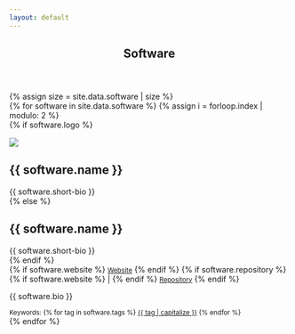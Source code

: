 ```yaml
---
layout: default
---
```


<!-- Main -->
<article id="main">
<header class="major container" markdown="1">

# Software

</header>

<section class="wrapper card style4 container">
{% assign size = site.data.software | size %}
<div class="item-row row">
{% for software in site.data.software %}
{% assign i = forloop.index | modulo: 2 %}

<div class="item mb-4 col-12 col-lg-6">
<div class="media border border-bottom-0 rounded-top">
{% if software.logo %}
  <div class="col-4 align-self-center"><img style="padding-top:15px;max-width:100%;height:auto" src="{{ software.logo }}"></div>
  <div class="col-8 media-body">
  <h2>{{ software.name }} <span><a style="font-size:small;" class="small fa fa-link" id="{{ software.name | handleize }}" href="#{{ software.name | handleize }}"></a></span></h2>
  <div>{{ software.short-bio }}</div>
{% else %}
  <div class="col-12 media-body">
  <h2>{{ software.name }} <a style="font-size:small;" class="small fa fa-link" id="{{ software.name | handleize }}" href="#{{ software.name | handleize }}"></a></h2>
  <div>{{ software.short-bio }}</div>
{% endif %}
<div>
{% if software.website %}
<small><a class="nodec" href="{{ software.website }}"><span class="fa fa-desktop"></span> Website</a></small>
{% endif %}
{% if software.repository %}
  {% if software.website %} | {% endif %}
  <small><a class="nodec" href="{{ software.repository.link | default: software.repository }}"><span class="{{ software.repository.icon | default: "fas fa-code-branch" }}"></span> Repository</a></small>
{% endif %}
</div>
</div>
</div>
<div class="border rounded-bottom border-top-0 pt-3 col-12">
  <p style="text-align:justify;" class="hyphenate">{{ software.bio }}</p>
<div class="pb-4">
  <small>Keywords:
    {% for tag in software.tags %}
    <a href="/publications.html#keyword_{{tag}}" class="nodec badge badge-light">{{ tag | capitalize }}</a>
  {% endfor %}</small>
</div>
</div>
</div>
{% endfor %}
</div>
</section>
</article>

<script>
jQuery(document).ready(function($) {
  $('.item-row').masonry({
    itemSelector : '.item'
  });  
});
</script>
